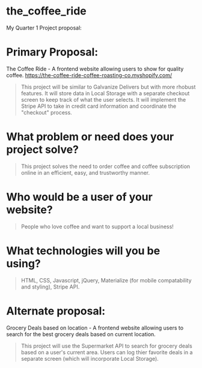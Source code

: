 # the_coffee_ride
My Quarter 1 Project proposal:

# Primary Proposal:
The Coffee Ride - A frontend website allowing users to show for quality coffee. 
https://the-coffee-ride-coffee-roasting-co.myshopify.com/

> This project will be similar to Galvanize Delivers but with more rhobust features. It will store data in Local Storage with a separate checkout screen to keep track of what the user selects. It will implement the Stripe API to take in credit card information and coordinate the "checkout" process.

# What problem or need does your project solve?
> This project solves the need to order coffee and coffee subscription online in an efficient, easy, and trustworthy manner.
# Who would be a user of your website?
> People who love coffee and want to support a local business!
# What technologies will you be using?
> HTML, CSS, Javascript, jQuery, Materialize (for mobile compatability and styling), Stripe API.


# Alternate proposal:
Grocery Deals based on location - A frontend website allowing users to search for the best grocery deals based on current location.

> This project will use the Supermarket API to search for grocery deals based on a user's current area. Users can log thier favorite deals in a separate screen (which will incorporate Local Storage).

